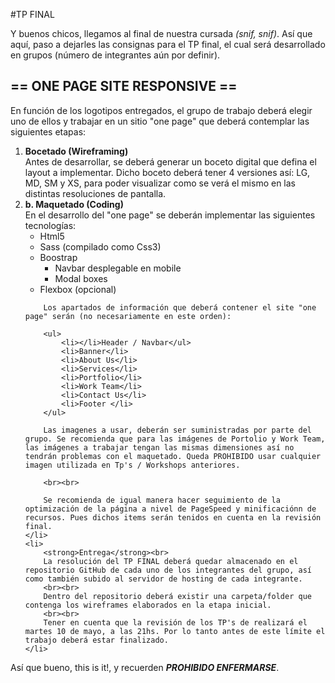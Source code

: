 #TP FINAL

<p>Y buenos chicos, llegamos al final de nuestra cursada <em>(snif, snif)</em>. Así que aquí, paso a dejarles las consignas para el TP final, el cual será desarrollado en grupos (número de integrantes aún por definir).</p>

<h2>== ONE PAGE SITE RESPONSIVE ==</h2>

<p>En función de los logotipos entregados, el grupo de trabajo deberá elegir uno de ellos y trabajar en un sitio "one page" que deberá contemplar las siguientes etapas:</p>

<ol>
	<li>
		<strong>Bocetado (Wireframing)</strong><br>
		Antes de desarrollar, se deberá generar un boceto digital que defina el layout a implementar. Dicho boceto deberá tener 4 versiones así: LG, MD, SM y XS, para poder visualizar como se verá el mismo en las distintas resoluciones de pantalla.
	</li>
	<li>
		<strong>b. Maquetado (Coding)</strong><br>
		En el desarrollo del "one page" se deberán implementar las siguientes tecnologías:
		<ul>
			<li>Html5</li>
			<li>Sass (compilado como Css3)</li>
			<li>Boostrap 
				<ul>
					<li>Navbar desplegable en mobile</li>
					<li>Modal boxes</li>
				</ul>
			</li>
			<li>Flexbox (opcional)</li>
		</ul>
	
		Los apartados de información que deberá contener el site "one page" serán (no necesariamente en este orden):
		
		<ul>
			<li></li>Header / Navbar</ul>
			<li>Banner</li>
			<li>About Us</li>
			<li>Services</li>
			<li>Portfolio</li>
			<li>Work Team</li>
			<li>Contact Us</li>
			<li>Footer </li>
		</ul>
		
		Las imagenes a usar, deberán ser suministradas por parte del grupo. Se recomienda que para las imágenes de Portolio y Work Team, las imágenes a trabajar tengan las mismas dimensiones así no tendrán problemas con el maquetado. Queda PROHIBIDO usar cualquier imagen utilizada en Tp's / Workshops anteriores.

		<br><br>

		Se recomienda de igual manera hacer seguimiento de la optimización de la página a nivel de PageSpeed y minificaciónn de recursos. Pues dichos items serán tenidos en cuenta en la revisión final.
	</li>
	<li>
		<strong>Entrega</strong><br>
		La resolución del TP FINAL deberá quedar almacenado en el repositorio GitHub de cada uno de los integrantes del grupo, así como también subido al servidor de hosting de cada integrante.
		<br><br>
		Dentro del repositorio deberá existir una carpeta/folder que contenga los wireframes elaborados en la etapa inicial.
		<br><br>
		Tener en cuenta que la revisión de los TP's de realizará el martes 10 de mayo, a las 21hs. Por lo tanto antes de este límite el trabajo deberá estar finalizado.
	</li>
</ol>

<p>Así que bueno, this is it!, y recuerden <strong><em>PROHIBIDO ENFERMARSE</em></strong>.</p>